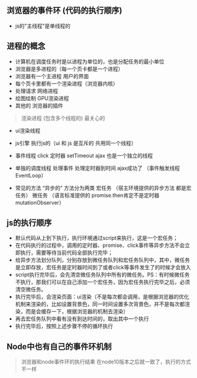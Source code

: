 ## 浏览器的事件环  (代码的执行顺序)

- js的"主线程"是单线程的

## 进程的概念
- 计算机在调度任务时是以进程为单位的，也是分配任务的最小单位
- 浏览器是多进程的（每一个页卡都是一个进程）
- 浏览器有一个主进程 用户的界面
- 每个页卡里都有一个渲染进程（浏览器内核）
- 处理请求 网络进程
- 绘图绘制 GPU渲染进程
- 其他的 浏览器的插件

> 渲染进程 (包含多个线程的)  最关心的

- ui渲染线程
- js引擎 执行js的（ui 和 js 是互斥的  共用同一个线程）
- 事件线程 click  定时器 setTimeout  ajax 也是一个独立的线程
- 单独的调度线程 处理事件 处理定时器到时间 ajax成功了  （事件触发线程 EventLoop）


- 常见的方法  “异步的”  方法分为两类 宏任务 （宿主环境提供的异步方法 都是宏任务）  微任务 （语言标准提供的 promise.then肯定不是定时器  mutationObserver）

## js的执行顺序
* 默认代码从上到下执行，执行环境通过script来执行，这是一个宏任务；
* 在代码执行的过程中，调用的定时器、promise、click事件等异步方法不会立即执行，需要等待当前代码全部执行完毕；
* 给异步方法划分队列，分别存放到微任务队列和宏任务队列中，其中，微任务是立即存放，宏任务是定时器时间到了或者click等事件发生了的时候才会放入
* script执行完毕后，会先清空微任务队列中所有的微任务。PS：有时候微任务不执行，那我们可以在自己添加一个宏任务，因为宏任务执行完毕之后，必须清空微任务。
* 执行完毕后，会渲染页面：ui渲染（不是每次都会调用，是根据浏览器的优化机制来渲染的，比如设置背景色，同一时间设置多次背景色，并不是每次都渲染，而是会缓存一下，根据浏览器的机制去渲染）
* 再去宏任务队列中看有没有到达时间的，取出其中一个执行
* 执行完毕后，按照上述步骤不停的循环执行

## Node中也有自己的事件环机制

> 浏览器和node事件环的执行结果 在node10版本之后就一致了，执行的方式不一样
